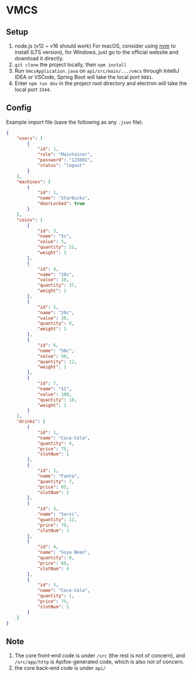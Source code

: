 # VMCS

## Setup

1. node.js (v12 ~ v16 should work)
  For macOS, consider using [nvm](https://github.com/nvm-sh/nvm#installing-and-updating) to install (LTS version), for Windows, just go to the official website and download it directly.
2. `git clone` the project locally, then `npm install`
3. Run `VmcsApplication.java` on `api/src/main/.../vmcs` through IntelliJ IDEA or VSCode, Spring Boot will take the local port `8081`.
4. Enter `npm run dev` in the project root directory and electron will take the local port `3344`.

## Config

Example import file (save the following as any `.json` file).

```json
{
    "users": [
        {
            "id": 1,
            "role": "Maintainer",
            "password": "123891",
            "status": "logout"
        }
    ],
    "machines": [
        {
            "id": 1,
            "name": "Star6ucks",
            "doorLocked": true
        }
    ],
    "coins": [
        {
            "id": 3,
            "name": "5c",
            "value": 5,
            "quantity": 22,
            "weight": 1
        },
        {
            "id": 4,
            "name": "10c",
            "value": 10,
            "quantity": 37,
            "weight": 1
        },
        {
            "id": 5,
            "name": "20c",
            "value": 20,
            "quantity": 9,
            "weight": 1
        },
        {
            "id": 6,
            "name": "50c",
            "value": 50,
            "quantity": 12,
            "weight": 1
        },
        {
            "id": 7,
            "name": "$1",
            "value": 100,
            "quantity": 10,
            "weight": 1
        }
    ],
    "drinks": [
        {
            "id": 1,
            "name": "Coca-Cola",
            "quantity": 4,
            "price": 75,
            "slotNum": 1
        },
        {
            "id": 2,
            "name": "Fanta",
            "quantity": 7,
            "price": 85,
            "slotNum": 2
        },
        {
            "id": 3,
            "name": "Sarsi",
            "quantity": 12,
            "price": 70,
            "slotNum": 3
        },
        {
            "id": 4,
            "name": "Soya Bean",
            "quantity": 0,
            "price": 60,
            "slotNum": 4
        },
        {
            "id": 5,
            "name": "Coca-Cola",
            "quantity": 1,
            "price": 75,
            "slotNum": 5
        }
    ]
}
```


## Note

1. The core front-end code is under `/src` (the rest is not of concern), and `/src/app/http` is Apifox-generated code, which is also not of concern.
2. the core back-end code is under `api/`

